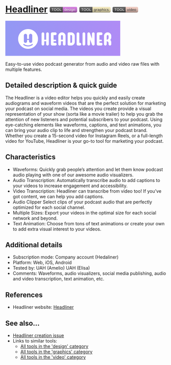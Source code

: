 # [Headliner](https://www.headliner.app/)  [<img src="images/design.png" align="bottom">](https://github.com/e-CLOSE/Toolbox/issues?q=label%3A01_TOOL+label%3Adesign) [<img src="images/graphics.png" align="bottom">](https://github.com/e-CLOSE/Toolbox/issues?q=label%3A01_TOOL+label%3Agraphics) [<img src="images/video.png" align="bottom">](https://github.com/e-CLOSE/Toolbox/issues?q=label%3A01_TOOL+label%3Avideo)

![Headliner Logo](images/headliner.png)

Easy-to-use video podcast generator from audio and video raw files with multiple features.

## Detailed description & quick guide

The Headliner is a video editor helps you quickly and easily create audiograms and waveform videos that are the perfect solution for marketing your podcast on social media. The videos you create provide a visual representation of your show (sorta like a movie trailer) to help you grab the attention of new listeners and potential subscribers to your podcast. Using eye-catching elements like waveforms, captions, and text animations, you can bring your audio clip to life and strengthen your podcast brand. Whether you create a 15-second video for Instagram Reels, or a full-length video for YouTube, Headliner is your go-to tool for marketing your podcast.

## Characteristics
- Waveforms: Quickly grab people’s attention and let them know podcast audio playing with one of our awesome audio visualizers.
- Audio Transcription: Automatically transcribe audio to add captions to your videos to increase engagement and accessibility.
- Video Transcription: Headliner can transcribe from video too! If you’ve got content, we can help you add captions.
- Audio Clipper Select clips of your podcast audio that are perfectly optimized for each social channel.
- Multiple Sizes: Export your videos in the optimal size for each social network and beyond.
- Text Animation: Choose from tons of text animations or create your own to add extra visual interest to your videos.


## Additional details

- Subscription mode: Company account (Hedaliner)
- Platform: Web, iOS, Android
- Tested by: UAH (Amelio) UAH (Elisa)
- Comments: Waveforms, audio visualizers, social media publishing, audio and video transcription, text animation, etc.


## References

- Headliner website: [Headliner](https://www.headliner.app/)


## See also...

- [Headliner creation issue](https://github.com/e-CLOSE/Toolbox/issues/105)
- Links to similar tools:
  - [All tools in the 'design' category](https://github.com/e-CLOSE/Toolbox/issues?q=label%3A01_TOOL+label%3Adesign)
  - [All tools in the 'graphics' category](https://github.com/e-CLOSE/Toolbox/issues?q=label%3A01_TOOL+label%3Agraphics)
  - [All tools in the 'video' category](https://github.com/e-CLOSE/Toolbox/issues?q=label%3A01_TOOL+label%3Avideo)
